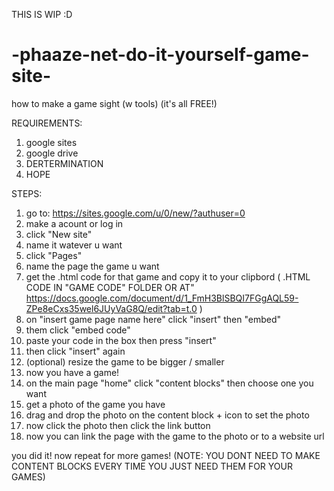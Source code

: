 
THIS IS WIP :D

# -phaaze-net-do-it-yourself-game-site-
how to make a game sight (w tools) (it's all FREE!)

REQUIREMENTS:

1. google sites
2. google drive
3. DERTERMINATION
4. HOPE

STEPS:

1. go to: https://sites.google.com/u/0/new/?authuser=0
2. make a acount or log in
3. click "New site"
4. name it watever u want
5. click "Pages"
6. name the page the game u want
7. get the .html code for that game and copy it to your clipbord ( .HTML CODE IN "GAME CODE" FOLDER OR AT" https://docs.google.com/document/d/1_FmH3BlSBQI7FGgAQL59-ZPe8eCxs35wel6JUyVaG8Q/edit?tab=t.0 )
8. on "insert game page name here" click "insert" then "embed"
9. them click "embed code"
10. paste your code in the box then press "insert"
11. then click "insert" again
12. (optional) resize the game to be bigger / smaller
13. now you have a game!
14. on the main page "home" click "content blocks" then choose one you want
15.  get a photo of the game you have
16.  drag and drop the photo on the content block + icon to set the photo
17.  now click the photo then click the link button
18.  now you can link the page with the game to the photo or to a website url
    
 you did it! now repeat for more games! (NOTE: YOU DONT NEED TO MAKE CONTENT BLOCKS EVERY TIME YOU JUST NEED THEM FOR YOUR GAMES)
